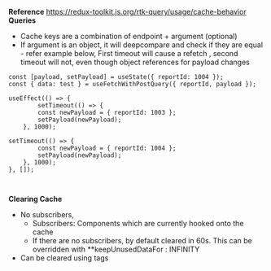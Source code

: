 **Reference** https://redux-toolkit.js.org/rtk-query/usage/cache-behavior
**Queries**
- Cache keys are a combination of endpoint + argument (optional)
- If argument is an object, it will deepcompare and check if they are equal - refer example below, First timeout will cause a refetch , second timeout will not, even though object references for payload changes

```
const [payload, setPayload] = useState({ reportId: 1004 });
const { data: test } = useFetchWithPostQuery({ reportId, payload });
  
useEffect(() => {
		setTimeout(() => {
		const newPayload = { reportId: 1003 };
		setPayload(newPayload);
	}, 1000);

setTimeout(() => {
		const newPayload = { reportId: 1004 };
		setPayload(newPayload);
	}, 1000);
}, []);



```

**Clearing Cache**
- No subscribers, 
	- Subscribers: Components which are currently hooked onto the cache
	- If there are no subscribers, by default cleared in 60s. This can be overridden with **keepUnusedDataFor : INFINITY
- Can be cleared using tags
